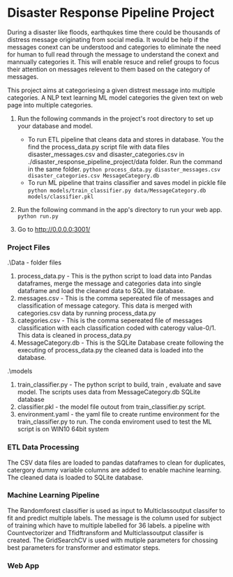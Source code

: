 # Disaster Response Pipeline Project
During a disaster like floods, earthqukes time there could be thousands of distress message originating from social media. It would be help if the messages conext can be understood and categories
to eliminate the need for human to full read through the message to understand the conext and mannually categories it.  This will enable resuce and relief groups to focus their attention on messages relevent to them based on the category of messages.

This project aims at categoriesing a given distrest message into multiple categories. A NLP text learning ML model categories the given text on web page into multiple categories. 

1. Run the following commands in the project's root directory to set up your database and model.

    - To run ETL pipeline that cleans data and stores in database. You the find the process_data.py script file with data files disaster_messages.csv and disaster_categories.csv in ./disaster_response_pipeline_project/data folder. Run the command in the same folder.
        `python process_data.py disaster_messages.csv disaster_categories.csv MessageCategory.db`
    - To run ML pipeline that trains classifier and saves model in pickle file
        `python models/train_classifier.py data/MessageCategory.db models/classifier.pkl`

2. Run the following command in the app's directory to run your web app.
    `python run.py`

3. Go to http://0.0.0.0:3001/


### Project Files

.\Data - folder files
1. process_data.py -  This is the python script to load data into Pandas dataframes, merge the message and categories data into single dataframe and load the cleaned data to SQL lite database. 
2. messages.csv    -  This is the comma sepereated file of messages and classification of message category. This data is merged with categories.csv data by running  process_data.py
3. categories.csv  -  This is the comma sepereated file of messages classification with each classification coded with caterogy value-0/1.  This data is cleaned in process_data.py
4. MessageCategory.db - This is the SQLite Database create following the executing of process_data.py the cleaned data is loaded into the database.


.\models
1. train_classifier.py - The python script to build, train , evaluate and save model. The scripts uses data from MessageCategory.db SQLite database
2. classifier.pkl - the model file outout from train_classifier.py script. 
3. environment.yaml - the yaml file to create runtime environment for the train_classifier.py to run. The conda enviroment used to test the ML script is on WIN10 64bit system

### ETL Data Processing
The CSV data files are loaded to pandas dataframes to clean for duplicates, catergory dummy variable columns are added to enable machine learning. The cleaned data is loaded to SQLite database.

### Machine Learning Pipeline  
The Randomforest classifier is used as input to Multiclassoutput classifer to fit and predict multiple labels.
The message is the column used for subject of training which have to multiple labelled for 36 labels. a pipeline with Countvectorizer and Tfidftransform and Multiclassoutput classifer is created. The 
GridSearchCV is used with mutiple parameters for chossing best parameters for transformer and estimator steps. 

### Web App
